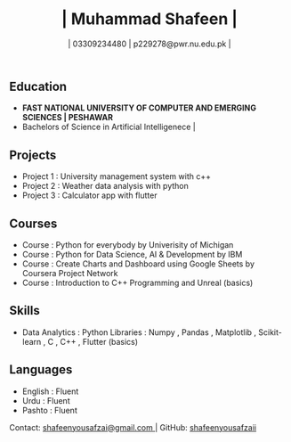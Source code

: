 
<html lang="en">
<head>
  <meta charset="UTF-8">
<!--   <title>Your Name - Curriculum Vitae</title> -->
  <link rel="stylesheet" href="styles.css">
  <link rel="stylesheet" href="https://cdnjs.cloudflare.com/ajax/libs/font-awesome/5.15.4/css/all.min.css">
</head>
<body>
  <header>
    <h1>| Muhammad Shafeen |</h1>
    <p>| 03309234480 | p229278@pwr.nu.edu.pk |</p>
  </header>

  <main>
    <section class="section">
      <h2>Education</h2>
      <ul>
        <li><b>FAST NATIONAL UNIVERSITY OF COMPUTER AND EMERGING SCIENCES | PESHAWAR</b>   </li>
        <li>Bachelors of Science in Artificial Intelligenece | </li>
        <!-- Add more education details -->
      </ul>
    </section>
    <section class="section">
      <h2>Projects</h2>
      <ul>
        <li>Project 1 : University management system with c++</li>
        <li>Project 2 : Weather data analysis with python</li>
        <li>Project 3 : Calculator app with flutter</li>
        <!-- Add more experience details -->
      </ul>
    </section>
    <section class="section">
      <h2>Courses</h2>
      <ul>
        <li>Course : Python for everybody by Univerisity of Michigan  </li>
        <li>Course : Python for Data Science, AI & Development by IBM</li>
        <li>Course : Create Charts and Dashboard using Google Sheets by Coursera Project Network</li>
        <li>Course : Introduction to C++ Programming and Unreal (basics)</li>
        <!-- Add more experience details -->
      </ul>
    </section>
    <section class="section">
      <h2>Skills</h2>
      <ul>
        <li>Data Analytics : Python Libraries : Numpy , Pandas , Matplotlib , Scikit-learn , C , C++ , Flutter (basics)</li>  
        <!-- Add more experience details -->
      </ul>
    </section>
    <section class="section">
      <h2>Languages</h2>
      <ul>
        <li>English : Fluent</li>
        <li>Urdu    : Fluent </li>
        <li>Pashto  : Fluent</li>
        <!-- Add more experience details -->  
      </ul>
    </section>
    <!-- Add more sections for skills, projects, etc. -->
  </main>
  <footer>
    <p>Contact:  <a href="mailto:shafeenyousafzai@gmail.com"> <i class="far fa-envelope"></i> shafeenyousafzai@gmail.com </a>| GitHub: <a href="https://github.com/shafeenyousafzaii"><i class="fab fa-github"></i> shafeenyousafzaii</a></p>
  </footer>
</body>
</html>
